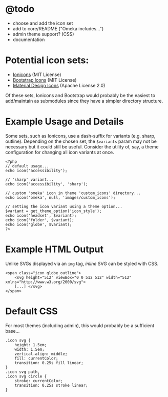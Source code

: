 # @todo

- choose and add the icon set
- add to core/README ("Omeka includes...")
- admin theme support? (CSS)
- documentation

# Potential icon sets:

- [Ionicons](https://github.com/ionic-team/ionicons) (MIT License)
- [Bootstrap Icons](https://github.com/twbs/icons) (MIT License)
- [Material Design Icons](https://github.com/google/material-design-icons) (Apache License 2.0)

Of these sets, Ionicons and Bootstrap would probably be the easiest to add/maintain as submodules since they have a simpler directory structure.

# Example Usage and Details
Some sets, such as Ionicons, use a dash-suffix for variants (e.g. sharp, outline). Depending on the chosen set, the `$variants` param may not be necessary but it could still be useful. Consider the utility of, say, a theme configuration for changing all icon variants at once.

```
<?php
// default usage...
echo icon('accessibility');

// 'sharp' variant...
echo icon('accessibility', 'sharp');

// custom 'omeka' icon in theme 'custom_icons' directory...
echo icon('omeka', null, 'images/custom_icons');

// setting the icon variant using a theme option...
$variant = get_theme_option('icon_style');
echo icon('headset', $variant);
echo icon('folder', $variant);
echo icon('globe', $variant);
?>
```

# Example HTML Output
Unlike SVGs displayed via an `img` tag, *inline* SVG can be styled with CSS.

```
<span class="icon globe outline">
	<svg height="512" viewBox="0 0 512 512" width="512" xmlns="http://www.w3.org/2000/svg">
	[...] </svg>
</span>
```

# Default CSS

For most themes (including admin), this would probably be a sufficient base...

```
.icon svg {
	height: 1.5em;
	width: 1.5em;
	vertical-align: middle;
	fill: currentColor;
	transition: 0.25s fill linear;
}
.icon svg path,
.icon svg circle {
	stroke: currentColor;
	transition: 0.25s stroke linear;
}
```
